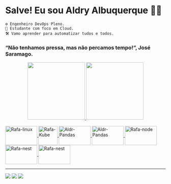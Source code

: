 # Salve! Eu sou Aldry Albuquerque 🎈🎈

    ⚙️ Engenheiro DevOps Pleno.
    🧭 Estudante com foco em Cloud.
    🛠️ Vamo aprender para automatizar tudos e todos.


 ### “Não tenhamos pressa, mas não percamos tempo!”, José Saramago.
    
    
<div align="center">
  <a href="https://github.com/albuquerquealdry">
  <img height="180em" src="https://github-readme-stats.vercel.app/api?username=albuquerquealdry&show_icons=true&theme=dracula&include_all_commits=true&count_private=true"/>
  <img height="180em" src="https://github-readme-stats.vercel.app/api/top-langs/?username=albuquerquealdry&layout=compact&langs_count=7&theme=dracula"/>
</div>
    
<div style="display: inline_block"><br>
  <img align="center" alt="Rafa-linux" height="60" width="100" src="https://cdn.jsdelivr.net/gh/devicons/devicon/icons/linux/linux-original.svg">
  <img align="center" alt="Rafa-Kube" height="60" width="60" src="https://github.com/jmnote/z-icons/blob/master/svg/kubernetes.svg">
  <img align="center" alt="Aldr-Pandas" height="60" width="100"src="https://cdn.jsdelivr.net/gh/devicons/devicon/icons/docker/docker-original-wordmark.svg">
   <img align="center" alt="Aldr-Pandas" height="60" width="100" src="https://cdn.jsdelivr.net/gh/devicons/devicon/icons/jenkins/jenkins-original.svg">
  <img align="center" alt="Rafa-node" height="60" width="100" src="https://cdn.jsdelivr.net/gh/devicons/devicon/icons/nodejs/nodejs-original.svg">
  <img align="center" alt="Rafa-nest" height="60" width="100" src="https://cdn.jsdelivr.net/gh/devicons/devicon/icons/nestjs/nestjs-plain.svg">
    <img align="center" alt="Rafa-nest" height="60" width="100"src="https://cdn.jsdelivr.net/gh/devicons/devicon/icons/python/python-original.svg">
  </div>
 
--------------------

<div> 
  <a href="https://www.linkedin.com/in/aldry-albuquerque-b08316206" target="_blank"><img src="https://img.shields.io/badge/LinkedIn-0077B5?style=for-the-badge&logo=linkedin&logoColor=white" target="_blank"></a>  
      <a href="mailto:albuquerquealdry@gmail.com" target="_blank"><img src="https://img.shields.io/badge/Gmail-D14836?style=for-the-badge&logo=gmail&logoColor=white" target="_blank"></a>
      <a href="mailto:aldry13@outlook.com" target="_blank"><img src="https://img.shields.io/badge/Microsoft_Outlook-0078D4?style=for-the-badge&logo=microsoft-outlook&logoColor=white" target="_blank"></a> 
</div>
 
 
